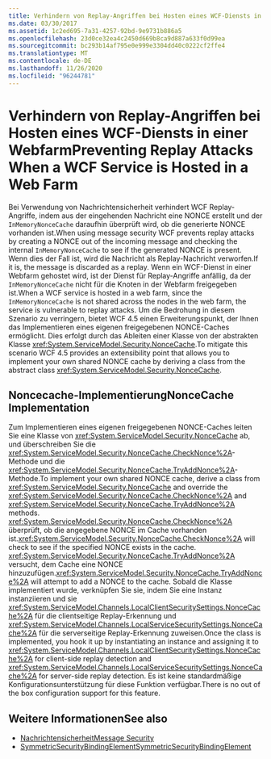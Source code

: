 ```yaml
---
title: Verhindern von Replay-Angriffen bei Hosten eines WCF-Diensts in einer Webfarm
ms.date: 03/30/2017
ms.assetid: 1c2ed695-7a31-4257-92bd-9e9731b886a5
ms.openlocfilehash: 23d0ce32ea4c2450d669b8ca9d887a633f0d99ea
ms.sourcegitcommit: bc293b14af795e0e999e3304dd40c0222cf2ffe4
ms.translationtype: MT
ms.contentlocale: de-DE
ms.lasthandoff: 11/26/2020
ms.locfileid: "96244781"
---
```

# <a name="preventing-replay-attacks-when-a-wcf-service-is-hosted-in-a-web-farm"></a><span data-ttu-id="30e6c-102">Verhindern von Replay-Angriffen bei Hosten eines WCF-Diensts in einer Webfarm</span><span class="sxs-lookup"><span data-stu-id="30e6c-102">Preventing Replay Attacks When a WCF Service is Hosted in a Web Farm</span></span>

<span data-ttu-id="30e6c-103">Bei Verwendung von Nachrichtensicherheit verhindert WCF Replay-Angriffe, indem aus der eingehenden Nachricht eine NONCE erstellt und der `InMemoryNonceCache` daraufhin überprüft wird, ob die generierte NONCE vorhanden ist.</span><span class="sxs-lookup"><span data-stu-id="30e6c-103">When using message security WCF prevents replay attacks by creating a NONCE out of the incoming message and checking the internal `InMemoryNonceCache` to see if the generated NONCE is present.</span></span> <span data-ttu-id="30e6c-104">Wenn dies der Fall ist, wird die Nachricht als Replay-Nachricht verworfen.</span><span class="sxs-lookup"><span data-stu-id="30e6c-104">If it is, the message is discarded as a replay.</span></span> <span data-ttu-id="30e6c-105">Wenn ein WCF-Dienst in einer Webfarm gehostet wird, ist der Dienst für Replay-Angriffe anfällig, da der `InMemoryNonceCache` nicht für die Knoten in der Webfarm freigegeben ist.</span><span class="sxs-lookup"><span data-stu-id="30e6c-105">When a WCF service is hosted in a web farm, since the `InMemoryNonceCache` is not shared across the nodes in the web farm, the service is vulnerable to replay attacks.</span></span>  <span data-ttu-id="30e6c-106">Um die Bedrohung in diesem Szenario zu verringern, bietet WCF 4.5 einen Erweiterungspunkt, der Ihnen das Implementieren eines eigenen freigegebenen NONCE-Caches ermöglicht. Dies erfolgt durch das Ableiten einer Klasse von der abstrakten Klasse <xref:System.ServiceModel.Security.NonceCache>.</span><span class="sxs-lookup"><span data-stu-id="30e6c-106">To mitigate this scenario WCF 4.5 provides an extensibility point that allows you to implement your own shared NONCE cache by deriving a class from the abstract class <xref:System.ServiceModel.Security.NonceCache>.</span></span>  
  
## <a name="noncecache-implementation"></a><span data-ttu-id="30e6c-107">Noncecache-Implementierung</span><span class="sxs-lookup"><span data-stu-id="30e6c-107">NonceCache Implementation</span></span>  

 <span data-ttu-id="30e6c-108">Zum Implementieren eines eigenen freigegebenen NONCE-Caches leiten Sie eine Klasse von <xref:System.ServiceModel.Security.NonceCache> ab, und überschreiben Sie die <xref:System.ServiceModel.Security.NonceCache.CheckNonce%2A>-Methode und die <xref:System.ServiceModel.Security.NonceCache.TryAddNonce%2A>-Methode.</span><span class="sxs-lookup"><span data-stu-id="30e6c-108">To implement your own shared NONCE cache, derive a class from <xref:System.ServiceModel.Security.NonceCache> and override the <xref:System.ServiceModel.Security.NonceCache.CheckNonce%2A> and <xref:System.ServiceModel.Security.NonceCache.TryAddNonce%2A> methods.</span></span> <span data-ttu-id="30e6c-109"><xref:System.ServiceModel.Security.NonceCache.CheckNonce%2A> überprüft, ob die angegebene NONCE im Cache vorhanden ist.</span><span class="sxs-lookup"><span data-stu-id="30e6c-109"><xref:System.ServiceModel.Security.NonceCache.CheckNonce%2A> will check to see if the specified NONCE exists in the cache.</span></span> <span data-ttu-id="30e6c-110"><xref:System.ServiceModel.Security.NonceCache.TryAddNonce%2A> versucht, dem Cache eine NONCE hinzuzufügen.</span><span class="sxs-lookup"><span data-stu-id="30e6c-110"><xref:System.ServiceModel.Security.NonceCache.TryAddNonce%2A> will attempt to add a NONCE to the cache.</span></span> <span data-ttu-id="30e6c-111">Sobald die Klasse implementiert wurde, verknüpfen Sie sie, indem Sie eine Instanz instanziieren und sie <xref:System.ServiceModel.Channels.LocalClientSecuritySettings.NonceCache%2A> für die clientseitige Replay-Erkennung und <xref:System.ServiceModel.Channels.LocalServiceSecuritySettings.NonceCache%2A> für die serverseitige Replay-Erkennung zuweisen.</span><span class="sxs-lookup"><span data-stu-id="30e6c-111">Once the class is implemented, you hook it up by instantiating an instance and assigning it to <xref:System.ServiceModel.Channels.LocalClientSecuritySettings.NonceCache%2A> for client-side replay detection and <xref:System.ServiceModel.Channels.LocalServiceSecuritySettings.NonceCache%2A> for server-side replay detection.</span></span> <span data-ttu-id="30e6c-112">Es ist keine standardmäßige Konfigurationsunterstützung für diese Funktion verfügbar.</span><span class="sxs-lookup"><span data-stu-id="30e6c-112">There is no out of the box configuration support for this feature.</span></span>  
  
## <a name="see-also"></a><span data-ttu-id="30e6c-113">Weitere Informationen</span><span class="sxs-lookup"><span data-stu-id="30e6c-113">See also</span></span>

- [<span data-ttu-id="30e6c-114">Nachrichtensicherheit</span><span class="sxs-lookup"><span data-stu-id="30e6c-114">Message Security</span></span>](message-security-in-wcf.md)
- [<span data-ttu-id="30e6c-115">SymmetricSecurityBindingElement</span><span class="sxs-lookup"><span data-stu-id="30e6c-115">SymmetricSecurityBindingElement</span></span>](../diagnostics/wmi/symmetricsecuritybindingelement.md)
